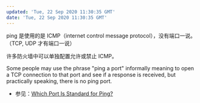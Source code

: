 ```yaml
---
updated: 'Tue, 22 Sep 2020 11:30:35 GMT'
date: 'Tue, 22 Sep 2020 11:30:35 GMT'
---
```


ping 是使用的是 ICMP（internet control message protocol），没有端口一说。（TCP, UDP 才有端口一说）

许多防火墙中可以单独配置允许或禁止 ICMP。

Some people may use the phrase "ping a port" informally meaning to open a TCP connection to that port and see if a response is received, but practically speaking, there is no ping port.

-   参见：[Which Port Is Standard for Ping?](https://www.techwalla.com/articles/which-port-is-standard-for-ping)
